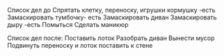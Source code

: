 Список дел до
Спрятать клетку, переноску, игрушки кормушку -есть
Замаскировать тумбочку- есть
Замаскировать диван
Замаскировать дыру -есть 
Помыться
Сделать маникюр

Список дел после:
Поставить лоток
Разобрать диван 
Вынести мусор
Подвинуть переноску и лоток поставить к стене